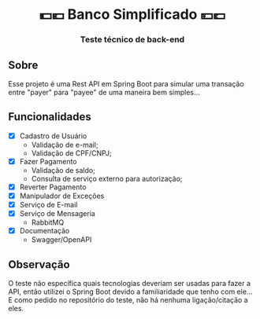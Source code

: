 <h1 align="center">💵💶 Banco Simplificado 💴💷</h1>
<h3 align="center">Teste técnico de back-end</h3>

## Sobre
Esse projeto é uma Rest API em Spring Boot para simular uma transação entre "payer" para "payee" de uma maneira bem simples...

## Funcionalidades
- [x] Cadastro de Usuário
  - Validação de e-mail;
  - Validação de CPF/CNPJ;
- [x] Fazer Pagamento
  - Validação de saldo;
  - Consulta de serviço externo para autorização;
- [x] Reverter Pagamento
- [x] Manipulador de Exceções
- [x] Serviço de E-mail
- [x] Serviço de Mensageria
  - RabbitMQ
- [x] Documentação
  - Swagger/OpenAPI

## Observação
O teste não específica quais tecnologias deveriam ser usadas para fazer a API, então utilizei o Spring Boot devido a familiaridade que tenho com ele...
E como pedido no repositório do teste, não há nenhuma ligação/citação a eles.
